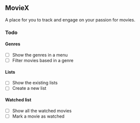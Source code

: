 ## MovieX

A place for you to track and engage on your passion for movies.

### Todo

#### Genres

- [ ] Show the genres in a menu
- [ ] Filter movies based in a genre

#### Lists

- [ ] Show the existing lists
- [ ] Create a new list

#### Watched list

- [ ] Show all the watched movies
- [ ] Mark a movie as watched
